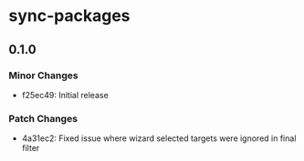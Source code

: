 # sync-packages

## 0.1.0

### Minor Changes

- f25ec49: Initial release

### Patch Changes

- 4a31ec2: Fixed issue where wizard selected targets were ignored in final filter
